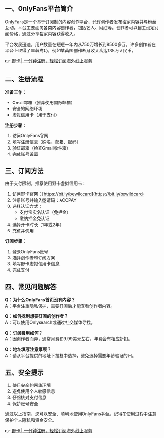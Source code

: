 ## 一、OnlyFans平台简介

OnlyFans是一个基于订阅制的内容创作平台，允许创作者发布独家内容并与粉丝互动。平台主要面向各类内容创作者，包括艺人、网红等。创作者可以自主设定订阅价格，通过分享独家内容获得收入。

平台发展迅速，用户数量在短短一年内从750万增长到8500多万。许多创作者在平台上取得了显著成功，例如某英国创作者月收入高达135万人民币。

👉 [野卡 | 一分钟注册，轻松订阅海外线上服务](https://bit.ly/bewildcard)

## 二、注册流程

**准备工作：**
- Gmail邮箱（推荐使用国际邮箱）
- 安全的网络环境
- 虚拟信用卡（用于支付）

**注册步骤：**
1. 访问OnlyFans官网
2. 填写注册信息（姓名、邮箱、密码）
3. 验证邮箱（检查Gmail收件箱）
4. 完成账号设置

## 三、订阅方法

由于支付限制，推荐使用野卡虚拟信用卡：

1. 访问野卡官网：[https://bit.ly/bewildcard](https://bit.ly/bewildcard)
2. 注册账号并输入邀请码：ACCPAY
3. 选择认证方式：
   - 支付宝实名认证（免押金）
   - 缴纳押金免认证
4. 选择开卡时长（1年或2年）
5. 充值并使用

**订阅步骤：**
1. 登录OnlyFans账号
2. 选择创作者和订阅方案
3. 填写野卡虚拟信用卡信息
4. 完成支付

## 四、常见问题解答

**Q：为什么OnlyFans首页没有内容？**  
A：平台注重隐私保护，需要订阅后才能查看创作者内容。

**Q：如何找到想要订阅的创作者？**  
A：可以使用Onlysearch或通过社交媒体寻找。

**Q：订阅费用如何？**  
A：因创作者而异，通常月费在9.99美元左右，年费会有相应折扣。

**Q：地址填写注意事项？**  
A：请从平台提供的地址下拉框中选择，避免选择需要年龄验证的州。

## 五、安全提示

1. 使用安全的网络环境
2. 避免使用个人敏感信息
3. 仔细核对支付信息
4. 保护账号安全

通过以上指南，您可以安全、顺利地使用OnlyFans平台。记得在使用过程中注意保护个人隐私和资金安全。

👉 [野卡 | 一分钟注册，轻松订阅海外线上服务](https://bit.ly/bewildcard)